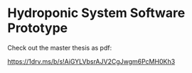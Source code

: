 
# Hydroponic System Software Prototype

Check out the master thesis as pdf:

https://1drv.ms/b/s!AiGYLVbsrAJV2CgJwgm6PcMH0Kh3




